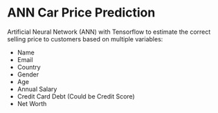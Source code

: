 # ANN Car Price Prediction

Artificial Neural Network (ANN) with Tensorflow to estimate the correct selling price to customers based on multiple variables:
- Name
- Email
- Country
- Gender
- Age
- Annual Salary
- Credit Card Debt (Could be Credit Score)
- Net Worth

